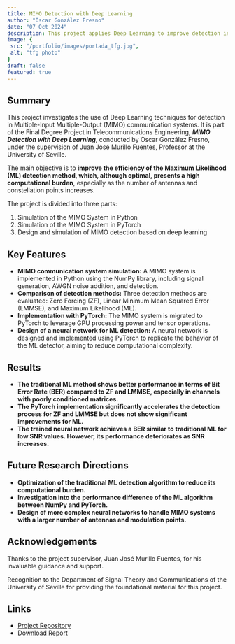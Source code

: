 ```yaml
---
title: MIMO Detection with Deep Learning
author: "Óscar González Fresno"
date: "07 Oct 2024"
description: This project applies Deep Learning to improve detection in MIMO communication systems, focusing on beating traditional detection methods.
image: {
 src: "/portfolio/images/portada_tfg.jpg",
 alt: "tfg photo"
}
draft: false
featured: true
---
```


## Summary

This project investigates the use of Deep Learning techniques for detection in Multiple-Input Multiple-Output (MIMO) communication systems. It is part of the Final Degree Project in Telecommunications Engineering, ***MIMO Detection with Deep Learning***, conducted by Óscar González Fresno, under the supervision of Juan José Murillo Fuentes, Professor at the University of Seville.

The main objective is to **improve the efficiency of the Maximum Likelihood (ML) detection method, which, although optimal, presents a high computational burden**, especially as the number of antennas and constellation points increases.

The project is divided into three parts:

1. Simulation of the MIMO System in Python
2. Simulation of the MIMO System in PyTorch
3. Design and simulation of MIMO detection based on deep learning

## Key Features

* **MIMO communication system simulation:** A MIMO system is implemented in Python using the NumPy library, including signal generation, AWGN noise addition, and detection.
* **Comparison of detection methods:** Three detection methods are evaluated: Zero Forcing (ZF), Linear Minimum Mean Squared Error (LMMSE), and Maximum Likelihood (ML).
* **Implementation with PyTorch:** The MIMO system is migrated to PyTorch to leverage GPU processing power and tensor operations.
* **Design of a neural network for ML detection:** A neural network is designed and implemented using PyTorch to replicate the behavior of the ML detector, aiming to reduce computational complexity.

## Results

* **The traditional ML method shows better performance in terms of Bit Error Rate (BER) compared to ZF and LMMSE, especially in channels with poorly conditioned matrices.**
* **The PyTorch implementation significantly accelerates the detection process for ZF and LMMSE but does not show significant improvements for ML.**
* **The trained neural network achieves a BER similar to traditional ML for low SNR values. However, its performance deteriorates as SNR increases.**

## Future Research Directions

* **Optimization of the traditional ML detection algorithm to reduce its computational burden.**
* **Investigation into the performance difference of the ML algorithm between NumPy and PyTorch.**
* **Design of more complex neural networks to handle MIMO systems with a larger number of antennas and modulation points.**


## Acknowledgements

Thanks to the project supervisor, Juan José Murillo Fuentes, for his invaluable guidance and support. 

Recognition to the Department of Signal Theory and Communications of the University of Seville for providing the foundational material for this project.

## Links
- [Project Repository](https://github.com/oscgf/mimo-detection-dl)
- [Download Report](https://biblus.us.es/bibing/proyectos/abreproy/93911/descargar_fichero/TFG-3911+GONZ%C3%81LEZ+FRESNO%2C+%C3%93SCAR.pdf)